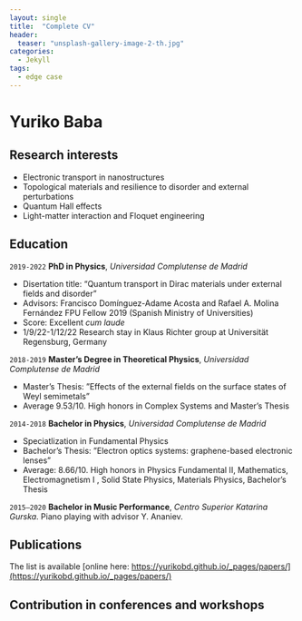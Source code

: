 ```yaml
---
layout: single
title:  "Complete CV"
header:
  teaser: "unsplash-gallery-image-2-th.jpg"
categories: 
  - Jekyll
tags:
  - edge case
---
```

# Yuriko Baba


## Research interests

- Electronic transport in nanostructures
- Topological materials and resilience to disorder and external perturbations
- Quantum Hall effects
- Light-matter interaction and Floquet engineering

## Education

`2019-2022`
__PhD in Physics__, *Universidad Complutense de Madrid*
- Disertation title: “Quantum transport in Dirac materials under external fields and disorder”
- Advisors: Francisco Domı́nguez-Adame Acosta and Rafael A. Molina Fernández
FPU Fellow 2019 (Spanish Ministry of Universities)
- Score: Excellent *cum laude*
- 1/9/22-1/12/22 Research stay in Klaus Richter group at Universität Regensburg, Germany

`2018-2019`
__Master’s Degree in Theoretical Physics__, *Universidad Complutense de Madrid*
- Master’s Thesis: ”Effects of the external fields on the surface states of Weyl semimetals”
- Average 9.53/10. High honors in Complex Systems and Master’s Thesis


`2014-2018`
__Bachelor in Physics__, *Universidad Complutense de Madrid*
- Speciatlization in Fundamental Physics
- Bachelor’s Thesis: ”Electron optics systems: graphene-based electronic lenses”
- Average: 8.66/10. High honors in Physics Fundamental II, Mathematics, Electromagnetism I ,
Solid State Physics, Materials Physics, Bachelor’s Thesis

`2015–2020` __Bachelor in Music Performance__, *Centro Superior Katarina Gurska*. Piano playing with advisor Y. Ananiev.


## Publications

The list is available [online here: https://yurikobd.github.io/_pages/papers/](https://yurikobd.github.io/_pages/papers/)


## Contribution in conferences and workshops
